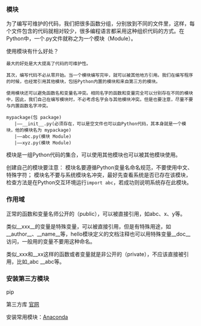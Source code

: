 ### 模块

为了编写可维护的代码，我们把很多函数分组，分别放到不同的文件里，这样，每个文件包含的代码就相对较少，很多编程语言都采用这种组织代码的方式。在Python中，一个.py文件就称之为一个模块（Module）。

使用模块有什么好处？

    最大的好处是大大提高了代码的可维护性。

    其次，编写代码不必从零开始。当一个模块编写完毕，就可以被其他地方引用。我们在编写程序的时候，也经常引用其他模块，包括Python内置的模块和来自第三方的模块。

    使用模块还可以避免函数名和变量名冲突。相同名字的函数和变量完全可以分别存在不同的模块中，因此，我们自己在编写模块时，不必考虑名字会与其他模块冲突。但是也要注意，尽量不要与内置函数名字冲突。

```
mypackage(包 package)
   |——__init__.py(必须存在，可以是空文件也可以由Python代码，其本身就是一个模块，他的模块名为 mypackage)
   |——abc.py(模块 Module)
   |——xyz.py(模块 Module)
```

模块是一组Python代码的集合，可以使用其他模块也可以被其他模块使用。

创建自己的模块要注意：
    模块名要遵循Python变量名命名规范，不要使用中文、特殊字符；
    模块名不要与系统模块名冲突，最好先查看系统是否已存在该模块，检查方法是在Python交互环境运行`import abc`，若成功则说明系统存在此模块。

### 作用域

正常的函数和变量名师公开的（public），可以被直接引用，如abc、x、y等。

类似__xxx__的变量是特殊变量，可以被直接引用，但是有特殊用途，如__author__、__name__等，hello模块定义的文档注释也可以用特殊变量__doc__访问，一般用的变量不要用这种命名。

类似_xxx和__xx这样的函数或者变量就是非公开的（private），不应该直接被引用，比如_abc __abc等。

### 安装第三方模块

pip

第三方库 [官网](https://pypi.org/)

安装常用模块：[Anaconda](https://www.anaconda.com/distribution/)